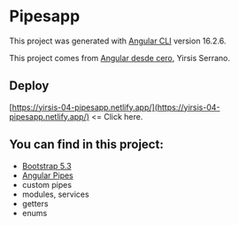 # Pipesapp

This project was generated with [Angular CLI](https://github.com/angular/angular-cli) version 16.2.6.

This project comes from [Angular desde cero](https://www.udemy.com/course/angular-desde-cero), Yirsis Serrano.

## Deploy

[https://yirsis-04-pipesapp.netlify.app/](https://yirsis-04-pipesapp.netlify.app/) <= Click here.

## You can find in this project:

- [Bootstrap 5.3](https://getbootstrap.com/)
- [Angular Pipes](https://angular.io/api?type=pipe)
- custom pipes
- modules, services
- getters
- enums